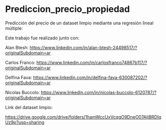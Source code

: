 # Prediccion_precio_propiedad
Predicción del precio de un dataset limpio mediante una regresión lineal múltiple:

Este trabajo fue realizado junto con:

Alan Btesh: https://www.linkedin.com/in/alan-btesh-24498517/?originalSubdomain=ar

Carlos Franco: https://www.linkedin.com/in/carlosfranco74867b117/?originalSubdomain=ar

Delfina Fava: https://www.linkedin.com/in/delfina-fava-630087202/?originalSubdomain=ar

Nicolas Buccolo: https://www.linkedin.com/in/nicolas-buccolo-6120787/?originalSubdomain=ar

Link del dataset limpio:

https://drive.google.com/drive/folders/1hamWccUxVcqgO9DneO07AIjBRDIqUz9p?usp=sharing
